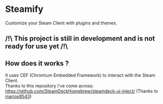 # Steamify

Customize your Steam Client with plugins and themes.

## /!\\ This project is still in development and is not ready for use yet /!\\


## How does it works ?

It uses CEF (Chromium Embedded Framework) to interact with the Steam Client. \
Thanks to this repository I've come across: \
https://github.com/SteamDeckHomebrew/steamdeck-ui-inject/ (Thanks to [marios8543](https://github.com/marios8543))
